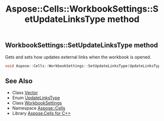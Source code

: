 ﻿---
title: Aspose::Cells::WorkbookSettings::SetUpdateLinksType method
linktitle: SetUpdateLinksType
second_title: Aspose.Cells for C++ API Reference
description: 'Aspose::Cells::WorkbookSettings::SetUpdateLinksType method. Gets and sets how updates external links when the workbook is opened in C++.'
type: docs
weight: 5900
url: /cpp/aspose.cells/workbooksettings/setupdatelinkstype/
---
## WorkbookSettings::SetUpdateLinksType method


Gets and sets how updates external links when the workbook is opened.

```cpp
void Aspose::Cells::WorkbookSettings::SetUpdateLinksType(UpdateLinksType value)
```

## See Also

* Class [Vector](../../vector/)
* Enum [UpdateLinksType](../../updatelinkstype/)
* Class [WorkbookSettings](../)
* Namespace [Aspose::Cells](../../)
* Library [Aspose.Cells for C++](../../../)
